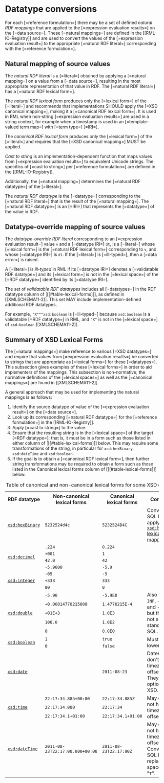 # Datatype conversions

For each [=reference formulation=] there may be a set of defined <dfn data-lt="natural mapping">natural RDF mappings</dfn> that are applied to the [=expression evaluation results=] on the [=data source=]. These [=natural mappings=] are defined in the [[RML-IO-Registry]] and are used to convert the values of the [=expression evaluation result=] to the appropriate [=natural RDF literal=] corresponding with the [=reference formulation=].

## Natural mapping of source values

The <dfn>natural RDF literal</dfn> is a [=literal=] obtained by applying a [=natural mapping=] on a value from a [=data source=], resulting in the most appropriate representation of that value in RDF. The [=natural RDF literal=] has a [=natural RDF lexical form=].

The <dfn>natural RDF lexical form</dfn> produces only the [=lexical form=] of the [=literal=] and recommends that implementations SHOULD apply the [=XSD canonical mapping=], making it a [=canonical RDF lexical form=]. It is used in RML when non-string [=expression evaluation results=] are used in a string context, for example when a timestamp is used in an [=template-valued term map=] with [=term type=] [=IRI=].

The <dfn>canonical RDF lexical form</dfn> produces only the [=lexical form=] of the [=literal=] and requires that the [=XSD canonical mapping=] MUST be applied. 

<dfn>Cast to string</dfn> is an implementation-dependent function that maps values from [=expression evaluation results=] to equivalent Unicode strings. The specifics of [=cast to string=] per [=reference formulation=] are defined in the [[RML-IO-Registry]].

Additionally, the [=natural mapping=] determines the [=natural RDF datatype=] of the [=literal=].

The <dfn>natural RDF datatype</dfn> is the [=datatype=] corresponding to the [=natural RDF literal=] that is the result of the [=natural mapping=]. The [=natural RDF datatype=] is an [=IRI=] that represents the [=datatype=] of the value in RDF.

## Datatype-override mapping of source values

The <dfn>datatype-override RDF literal</dfn> corresponding to an [=expression evaluation result=] value `v` and a [=datatype IRI=] `dt`, is a [=literal=] whose [=lexical form=] is the [=natural RDF lexical form=] corresponding to `v`, and whose [=datatype IRI=] is `dt`. If the [=literal=] is [=ill-typed=], then a [=data error=] is raised.

A [=literal=] is <dfn data-lt="ill-typed literal">ill-typed</dfn> in RML if its [=datatype IRI=] denotes a [=validatable RDF datatype=] and its [=lexical form=] is not in the [=lexical space=] of the [=RDF datatype=] identified by its [=datatype IRI=].

The set of <dfn>validatable RDF datatypes</dfn> includes all [=datatypes=] in the RDF datatype column of [[[#table-lexical-forms]]], as defined in [[XMLSCHEMA11-2]]. This set MAY include implementation-defined additional RDF datatypes.

For example, `"X"^^xsd:boolean` is [=ill-typed=] because `xsd:boolean` is a validatable [=RDF datatype=] in RML, and `"X"` is not in the [=lexical space=] of `xsd:boolean` [[XMLSCHEMA11-2]].

<section class="informative">
<h2>Summary of XSD Lexical Forms</h2>

The [=natural mappings=] make reference to various [=XSD datatypes=] and require that values from [=expression evaluation results=] be converted to strings that are appropriate as [=lexical forms=] for these [=datatypes=]. This subsection gives examples of these [=lexical forms=] in order to aid implementers of the mappings. This subsection is non-normative; the normative definitions of the [=lexical spaces=] as well as the [=canonical mappings=] are found in [[XMLSCHEMA11-2]].

A general approach that may be used for implementing the natural mappings is as follows:

1. Identify the source datatype of value of the [=expression evaluation result=] on the [=data source=].
1. Look up its corresponding [=natural RDF datatype=] for the [=reference formulation=] in the [[RML-IO-Registry]].
1. Apply [=cast to string=] to the value.
1. Ensure that the resulting string is in the [=lexical space=] of the target [=RDF datatype=]; that is, it must be in a form such as those listed in either column of [[[#table-lexical-forms]]] below. This may require some transformations of the string, in particular for `xsd:hexBinary`, `xsd:dateTime` and `xsd:boolean`.
1. If the goal is to obtain a [=canonical RDF lexical form=], then further string transformations may be required to obtain a form such as those listed in the Canonical lexical forms column of [[[#table-lexical-forms]]] below.

<table class="numbered" id="table-lexical-forms">
<caption>Table of canonical and non-canonical lexical forms for some XSD datatypes</caption>
<tbody>
  <tr>
    <th>RDF datatype</th>
    <th>Non-canonical lexical forms</th>
    <th>Canonical lexical forms</th>
    <th>Comments</th>
  </tr>
  <tr>
    <td><code><a href="https://www.w3.org/TR/xmlschema11-2/#hexBinary">xsd:hexBinary</a></code></td>
    <td><code>5232524d4c</code></td>
    <td><code>5232524D4C</code></td>
    <td>Convert from SQL by applying <a href="https://www.w3.org/TR/xmlschema11-2/#hexBinary"><code>xsd:hexBinary</code> lexical mapping</a>.</td>
  </tr>
  <tr>
    <td rowspan="4"><code><a href="https://www.w3.org/TR/xmlschema11-2/#decimal">xsd:decimal</a></code></td>
    <td><code>.224</code></td>
    <td><code>0.224</code></td>
    <td rowspan="4"></td>
  </tr>
  <tr>
    <td><code>+001</code></td>
    <td><code>1</code></td>
  </tr>
  <tr>
    <td><code>42.0</code></td>
    <td><code>42</code></td>
  </tr>
  <tr>
    <td><code>-5.9000</code></td>
    <td><code>-5.9</code></td>
  </tr>
  <tr>
    <td rowspan="3"><code><a href="https://www.w3.org/TR/xmlschema11-2/#integer">xsd:integer</a></code></td>
    <td><code>-05</code></td>
    <td><code>-5</code></td>
    <td rowspan="3"></td>
  </tr>
  <tr>
    <td><code>+333</code></td>
    <td><code>333</code></td>
  </tr>
  <tr>
    <td><code>00</code></td>
    <td><code>0</code></td>
  </tr>
  <tr>
    <td rowspan="5"><code><a href="https://www.w3.org/TR/xmlschema11-2/#double">xsd:double</a></code></td>
    <td><code>-5.90</code></td>
    <td><code>-5.9E0</code></td>
    <td rowspan="5">Also supports <code>INF</code>, <code>-INF</code>, <code>NaN</code> and <code>-0.0E0</code>,<br>but these do not appear in standard SQL.</td>
  </tr>
  <tr>
    <td><code>+0.00014770215000</code></td>
    <td><code>1.4770215E-4</code></td>
  </tr>
  <tr>
    <td><code>+01E+3</code></td>
    <td><code>1.0E3</code></td>
  </tr>
  <tr>
    <td><code>100.0</code></td>
    <td><code>1.0E2</code></td>
  </tr>
  <tr>
    <td><code>0</code></td>
    <td><code>0.0E0</code></td>
  </tr>
  <tr>
    <td rowspan="2"><code><a href="https://www.w3.org/TR/xmlschema11-2/#boolean">xsd:boolean</a></code></td>
    <td><code>1</code></td>
    <td><code>true</code></td>
    <td rowspan="2">Must be lowercase.</td>
  </tr>
  <tr>
    <td><code>0</code></td>
    <td><code>false</code></td>
  </tr>
  <tr>
    <td><code><a href="https://www.w3.org/TR/xmlschema11-2/#date">xsd:date</a></code></td>
    <td></td>
    <td><code>2011-08-23</code></td>
    <td>Dates in SQL don't have timezone offsets.<br>They are optional in XSD.</td>
  </tr>
  <tr>
    <td rowspan="3"><code><a href="https://www.w3.org/TR/xmlschema11-2/#time">xsd:time</a></code></td>
    <td><code>22:17:34.885+00:00</code></td>
    <td><code>22:17:34.885Z</code></td>
    <td rowspan="3">May or may not have timezone offset.</td>
  </tr>
  <tr>
    <td><code>22:17:34.000</code></td>
    <td><code>22:17:34</code></td>
  </tr>
  <tr>
    <td><code>22:17:34.1+01:00</code></td>
    <td><code>22:17:34.1+01:00</code></td>
  </tr>
  <tr>
    <td><code><a href="https://www.w3.org/TR/xmlschema11-2/#dateTime">xsd:dateTime</a></code></td>
    <td><code>2011-08-23T22:17:00.000+00:00</code></td>
    <td><code>2011-08-23T22:17:00Z</code></td>
    <td>May or may not have timezone offset.<br>Convert from SQL by replacing space with "<code>T</code>".</td>
  </tr>
</tbody>
</table>

</section>
